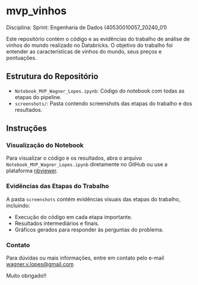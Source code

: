 # mvp_vinhos
Disciplina: Sprint: Engenharia de Dados (40530010057_20240_01)

Este repositório contém o código e as evidências do trabalho de análise de vinhos do mundo realizado no Databricks. O objetivo do trabalho foi entender as características de vinhos do mundo, seus preços e pontuações.

## Estrutura do Repositório

- `Notebook_MVP_Wagner_Lopes.ipynb`: Código do notebook com todas as etapas do pipeline.
- `screenshots/`: Pasta contendo screenshots das etapas do trabalho e dos resultados.

## Instruções

### Visualização do Notebook

Para visualizar o código e os resultados, abra o arquivo `Notebook_MVP_Wagner_Lopes.ipynb` diretamente no GitHub ou use a plataforma [nbviewer](https://nbviewer.jupyter.org/).

### Evidências das Etapas do Trabalho

A pasta `screenshots` contém evidências visuais das etapas do trabalho, incluindo:
- Execução do código em cada etapa importante.
- Resultados intermediários e finais.
- Gráficos gerados para responder às perguntas do problema.

### Contato

Para dúvidas ou mais informações, entre em contato pelo e-mail wagner.v.lopes@gmail.com

Muito obrigado!!

